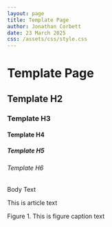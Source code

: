 ```yaml
---
layout: page
title: Template Page
author: Jonathan Corbett
date: 23 March 2025
css: /assets/css/style.css
---
```


# Template Page

## Template H2

### Template H3

#### Template H4

##### Template H5

###### Template H6

Body Text

<!-- article -->
This is article text

<!--figcaption-->
Figure 1. This is figure caption text